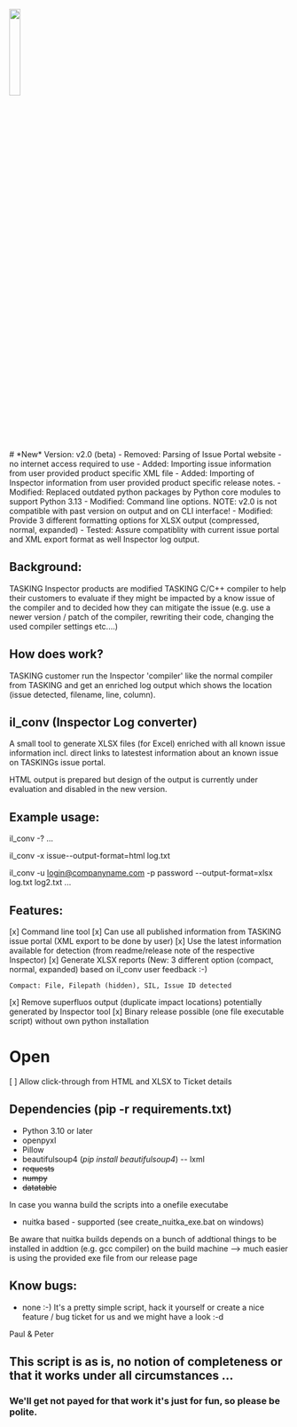 <p>
  <img src="res/logo.png" width="20%">
</p>
# *New* Version: v2.0 (beta)
- Removed: Parsing of Issue Portal website - no internet access required to use
- Added:   Importing issue information from user provided product specific XML file
- Added:   Importing of Inspector information from user provided product specific release notes.
- Modified: Replaced outdated python packages by Python core modules to support Python 3.13
- Modified: Command line options. NOTE: v2.0 is not compatible with past version on output and on CLI interface!
- Modified: Provide 3 different formatting options for XLSX output (compressed, normal, expanded)
- Tested:   Assure compatiblity with current issue portal and XML export format as well Inspector log output.


## Background:
TASKING Inspector products are modified TASKING C/C++ compiler to help their customers to evaluate if they might be impacted by a know issue of the compiler and to decided how they can mitigate the issue (e.g. use a newer version / patch of the compiler, rewriting their code, changing the used compiler settings etc....)

## How does work?
TASKING customer run the Inspector 'compiler' like the normal compiler from TASKING and get an enriched log output which shows the location (issue detected, filename, line, column).

## il_conv (**I**nspector **L**og **conv**erter)
A small tool to generate XLSX files (for Excel) enriched with all known issue information incl. direct links to latestest information about an known issue on TASKINGs issue portal.

HTML output is prepared but design of the output is currently under evaluation and disabled in the new version.

## Example usage:


il_conv -?
 ...

il_conv -x issue--output-format=html log.txt

il_conv -u login@companyname.com -p password --output-format=xlsx log.txt log2.txt ...


## Features:
[x] Command line tool
[x] Can use all published information from TASKING issue portal (XML export to be done by user)
[x] Use the latest information available for detection (from readme/release note of the respective Inspector)
[x] Generate XLSX reports (New: 3 different option (compact, normal, expanded) based on il_conv user feedback :-)
    
    Compact: File, Filepath (hidden), SIL, Issue ID detected
[x] Remove superfluos output (duplicate impact locations) potentially generated by Inspector tool
[x] Binary release possible (one file executable script) without own python installation

# Open
[ ] Allow click-through from HTML and XLSX to Ticket details

## Dependencies (pip -r requirements.txt)
- Python 3.10 or later
- openpyxl
- Pillow
- beautifulsoup4 (*pip install beautifulsoup4*)
-- lxml 
- ~~requests~~
- ~~numpy~~
- ~~datatable~~

In case you wanna build the scripts into a onefile executabe
- nuitka based - supported (see create_nuitka_exe.bat on windows)

Be aware that nuitka builds depends on a bunch of addtional things to be installed in addtion (e.g. gcc compiler) on the build machine
--> much easier is using the provided exe file from our release page

## Know bugs: 
- none :-)
  It's a pretty simple script, hack it yourself or create a nice feature / bug ticket for us and we might have a look :-d

Paul & Peter

  
## This script is as is, no notion of completeness or that it works under all circumstances ...
  
### We'll get not payed for that work it's just for fun, so please be polite.
  


